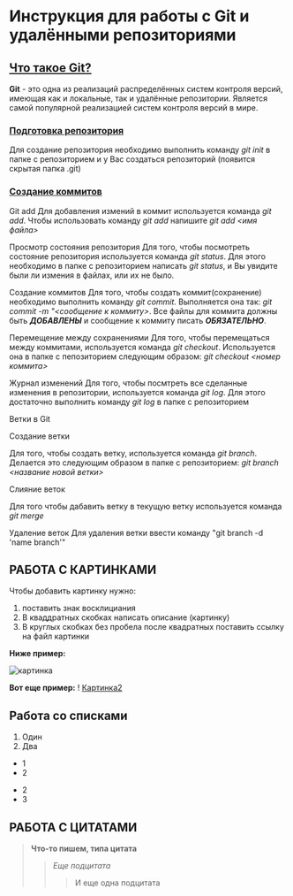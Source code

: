 # **Инструкция для работы с Git и удалёнными репозиториями**

## <u>**Что такое Git?**</u>
**Git** - это одна из реализаций распределённых систем контроля версий, имеющая как и локальные, так и удалённые репозитории. Является самой популярной реализацией систем контроля версий в мире.
### <u> Подготовка репозитория </u>
Для создание репозитория необходимо выполнить команду *git init*  в папке с репозиторием и у Вас создаться репозиторий (появится скрытая папка .git)

### <u> Создание коммитов </u>

Git add
Для добавления измений в коммит используется команда *git add*. Чтобы использовать команду *git add* напишите *git add <имя файла>*

Просмотр состояния репозитория
Для того, чтобы посмотреть состояние репозитория используется команда *git status*. Для этого необходимо в папке с репозиторием написать *git status*, и Вы увидите были ли измения в файлах, или их не было.

Создание коммитов
Для того, чтобы создать коммит(сохранение) необходимо выполнить команду *git commit*. Выполняется она так: *git commit -m "<сообщение к коммиту>*. Все файлы для коммита должны быть ***ДОБАВЛЕНЫ*** и сообщение к коммиту писать ***ОБЯЗАТЕЛЬНО***.

Перемещение между сохранениями
Для того, чтобы перемещаться между коммитами, используется команда *git checkout*. Используется она в папке с пепозиторием следующим образом: *git checkout <номер коммита>*

Журнал изменений
Для того, чтобы посмтреть все сделанные изменения в репозитории, используется команда *git log*. Для этого достаточно выполнить команду *git log* в папке с репозиторием

Ветки в Git

Создание ветки

Для того, чтобы создать ветку, используется команда *git branch*. Делается это следующим образом в папке с репозиторием: *git branch <название новой ветки>*

Слияние веток

Для того чтобы дабавить ветку в текущую ветку используется команда *git merge <name branch>*

Удаление веток
Для удаления ветки ввести команду "git branch -d 'name branch'"

## РАБОТА С КАРТИНКАМИ
Чтобы добавить картинку нужно:
1. поставить знак восклициания
2. В кваддратных скобках написать описание (картинку)
3. В круглых скобках без пробела после квадратных поставить ссылку на файл картинки

**Ниже пример:**

![картинка](https://cdn.dsmcdn.com/ty415/product/media/images/20220502/1/100937181/70735448/1/1_org_zoom.jpg)

**Вот еще пример:**
! [Картинка2]()


## Работа со списками

1. Один
2. Два

* 1
* 2
+ 2
+ 3

## РАБОТА С ЦИТАТАМИ

> **Что-то пишем, типа цитата**
>> *Еще подцитата*
>>> И еще одна подцитата

